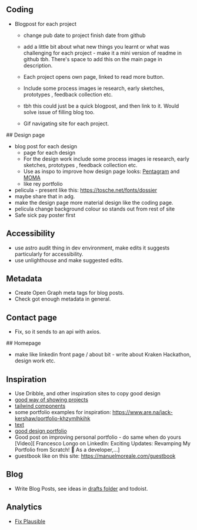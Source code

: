 ## Coding

- Blogpost for each project

  - change pub date to project finish date from github
  - add a little bit about what new things you learnt or what was challenging for each project - make it a mini version of readme in github tbh. There's space to add this on the main page in description.
  - Each project opens own page, linked to read more button.
  - Include some process images ie research, early sketches, prototypes , feedback collection etc.
  - tbh this could just be a quick blogpost, and then link to it. Would solve issue of filling blog too.

  - Gif navigating site for each project.

## Design page

- blog post for each design
  - page for each design
  - For the design work include some process images ie research, early sketches, prototypes , feedback collection etc.
  - Use as inspo to improve how design page looks: [Pentagram](https://www.pentagram.com/) and [MOMA](https://www.moma.org/calendar/exhibitions/5657s)
  - like rey portfolio
- pelicula - present like this: https://tosche.net/fonts/dossier
- maybe share that in adg.
- make the design page more material design like the coding page.
- pelicula change background colour so stands out from rest of site
- Safe sick pay poster first

## Accessibility

- use astro audit thing in dev environment, make edits it suggests particularly for accessibility.
- use unlighthouse and make suggested edits.

## Metadata

- Create Open Graph meta tags for blog posts.
- Check got enough metadata in general.

## Contact page

- Fix, so it sends to an api with axios.

## Homepage

- make like linkedin front page / about bit - write about Kraken Hackathon, design work etc.

## Inspiration

- Use Dribble, and other inspiration sites to copy good design
- [good way of showing projects](https://ohamidux.com/work)
- [tailwind components ](https://floatui.com/)
- some portfolio examples for inspiration: https://www.are.na/jack-kershaw/portfolio-khzymlhkihk
- [text](https://graphicdesignjunction.com/2024/06/how-to-modernize-your-website/?utm_source=vero&utm_medium=email&utm_content=control&utm_campaign=20240605%20Insider%20%28Sponsored%20by%20DMI%29&utm_term=Newsletter#N6)
- [good design portfolio](https://phantom.land/work/superdry)
- Good post on improving personal portfolio - do same when do yours [Video][ Francesco Longo on LinkedIn: Exciting Updates: Revamping My Portfolio from Scratch! 🚀 As a developer,…]
- guestbook like on this site: https://manuelmoreale.com/guestbook

## Blog

- Write Blog Posts, see ideas in [drafts folder](_drafts) and todoist.

## Analytics

- [Fix Plausible](https://plausible.io/jackkershaw.net)
